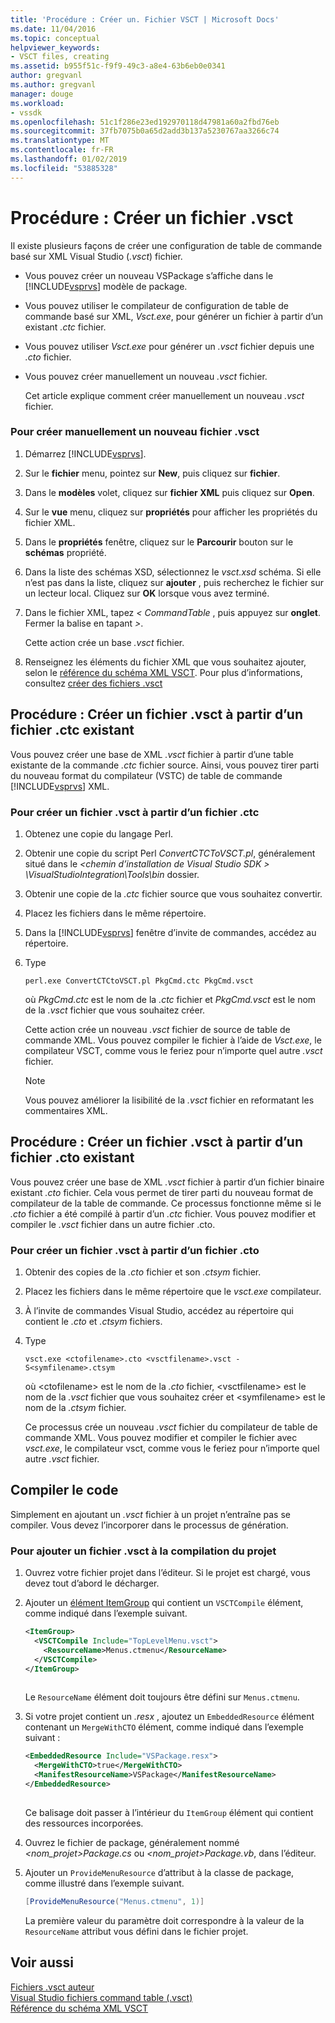 ```yaml
---
title: 'Procédure : Créer un. Fichier VSCT | Microsoft Docs'
ms.date: 11/04/2016
ms.topic: conceptual
helpviewer_keywords:
- VSCT files, creating
ms.assetid: b955f51c-f9f9-49c3-a8e4-63b6eb0e0341
author: gregvanl
ms.author: gregvanl
manager: douge
ms.workload:
- vssdk
ms.openlocfilehash: 51c1f286e23ed192970118d47981a60a2fbd76eb
ms.sourcegitcommit: 37fb7075b0a65d2add3b137a5230767aa3266c74
ms.translationtype: MT
ms.contentlocale: fr-FR
ms.lasthandoff: 01/02/2019
ms.locfileid: "53885328"
---
```

# <a name="how-to-create-a-vsct-file"></a>Procédure : Créer un fichier .vsct  
  
Il existe plusieurs façons de créer une configuration de table de commande basé sur XML Visual Studio (*.vsct*) fichier.  
  
- Vous pouvez créer un nouveau VSPackage s’affiche dans le [!INCLUDE[vsprvs](../../code-quality/includes/vsprvs_md.md)] modèle de package.  
  
- Vous pouvez utiliser le compilateur de configuration de table de commande basé sur XML, *Vsct.exe*, pour générer un fichier à partir d’un existant *.ctc* fichier.  
  
- Vous pouvez utiliser *Vsct.exe* pour générer un *.vsct* fichier depuis une *.cto* fichier.  
  
- Vous pouvez créer manuellement un nouveau *.vsct* fichier.  
  
  Cet article explique comment créer manuellement un nouveau *.vsct* fichier.  
  
### <a name="to-manually-create-a-new-vsct-file"></a>Pour créer manuellement un nouveau fichier .vsct  
  
1. Démarrez [!INCLUDE[vsprvs](../../code-quality/includes/vsprvs_md.md)].  
  
2. Sur le **fichier** menu, pointez sur **New**, puis cliquez sur **fichier**.  
  
3. Dans le **modèles** volet, cliquez sur **fichier XML** puis cliquez sur **Open**.  
  
4. Sur le **vue** menu, cliquez sur **propriétés** pour afficher les propriétés du fichier XML.  
  
5. Dans le **propriétés** fenêtre, cliquez sur le **Parcourir** bouton sur le **schémas** propriété.  
  
6. Dans la liste des schémas XSD, sélectionnez le *vsct.xsd* schéma. Si elle n’est pas dans la liste, cliquez sur **ajouter** , puis recherchez le fichier sur un lecteur local. Cliquez sur **OK** lorsque vous avez terminé.  
  
7. Dans le fichier XML, tapez *< CommandTable* , puis appuyez sur **onglet**. Fermer la balise en tapant *>*.  
  
    Cette action crée un base *.vsct* fichier.  
  
8. Renseignez les éléments du fichier XML que vous souhaitez ajouter, selon le [référence du schéma XML VSCT](../../extensibility/vsct-xml-schema-reference.md). Pour plus d’informations, consultez [créer des fichiers .vsct](../../extensibility/internals/authoring-dot-vsct-files.md)  
  
<a name="how-to-create-a-dot-vsct-file-from-an-existing-dot-ctc-file"></a>

## <a name="how-to-create-a-vsct-file-from-an-existing-ctc-file"></a>Procédure : Créer un fichier .vsct à partir d’un fichier .ctc existant  
  
Vous pouvez créer une base de XML *.vsct* fichier à partir d’une table existante de la commande *.ctc* fichier source. Ainsi, vous pouvez tirer parti du nouveau format du compilateur (VSTC) de table de commande [!INCLUDE[vsprvs](../../code-quality/includes/vsprvs_md.md)] XML.  
  
### <a name="to-create-a-vsct-file-from-a-ctc-file"></a>Pour créer un fichier .vsct à partir d’un fichier .ctc  
  
1. Obtenez une copie du langage Perl.  
  
2. Obtenir une copie du script Perl *ConvertCTCToVSCT.pl*, généralement situé dans le  *\<chemin d’installation de Visual Studio SDK > \VisualStudioIntegration\Tools\bin* dossier.  
  
3. Obtenir une copie de la *.ctc* fichier source que vous souhaitez convertir.  
  
4. Placez les fichiers dans le même répertoire.  
  
5. Dans la [!INCLUDE[vsprvs](../../code-quality/includes/vsprvs_md.md)] fenêtre d’invite de commandes, accédez au répertoire.  
  
6. Type  
  
   ```  
   perl.exe ConvertCTCtoVSCT.pl PkgCmd.ctc PkgCmd.vsct  
   ```  
  
    où *PkgCmd.ctc* est le nom de la *.ctc* fichier et *PkgCmd.vsct* est le nom de la *.vsct* fichier que vous souhaitez créer.  
  
    Cette action crée un nouveau *.vsct* fichier de source de table de commande XML. Vous pouvez compiler le fichier à l’aide de *Vsct.exe*, le compilateur VSCT, comme vous le feriez pour n’importe quel autre *.vsct* fichier.  
  
   > [!NOTE]
   >  Vous pouvez améliorer la lisibilité de la *.vsct* fichier en reformatant les commentaires XML.  
  
<a name="how-to-create-a-dot-vsct-file-from-an-existing-dot-cto-file"></a>

## <a name="how-to-create-a-vsct-file-from-an-existing-cto-file"></a>Procédure : Créer un fichier .vsct à partir d’un fichier .cto existant  
  
Vous pouvez créer une base de XML *.vsct* fichier à partir d’un fichier binaire existant *.cto* fichier. Cela vous permet de tirer parti du nouveau format de compilateur de la table de commande. Ce processus fonctionne même si le *.cto* fichier a été compilé à partir d’un *.ctc* fichier. Vous pouvez modifier et compiler le *.vsct* fichier dans un autre fichier .cto.  
  
### <a name="to-create-a-vsct-file-from-a-cto-file"></a>Pour créer un fichier .vsct à partir d’un fichier .cto  
  
1.  Obtenir des copies de la *.cto* fichier et son *.ctsym* fichier.  
  
2.  Placez les fichiers dans le même répertoire que le *vsct.exe* compilateur.  
  
3.  À l’invite de commandes Visual Studio, accédez au répertoire qui contient le *.cto* et *.ctsym* fichiers.  
  
4.  Type  

    ```
    vsct.exe <ctofilename>.cto <vsctfilename>.vsct -S<symfilename>.ctsym
    ```

     où \<ctofilename\> est le nom de la *.cto* fichier, \<vsctfilename\> est le nom de la *.vsct* fichier que vous souhaitez créer et \<symfilename\> est le nom de la *.ctsym* fichier.  
  
     Ce processus crée un nouveau *.vsct* fichier du compilateur de table de commande XML. Vous pouvez modifier et compiler le fichier avec *vsct.exe*, le compilateur vsct, comme vous le feriez pour n’importe quel autre *.vsct* fichier.  
  
## <a name="compile-the-code"></a>Compiler le code  
 Simplement en ajoutant un *.vsct* fichier à un projet n’entraîne pas se compiler. Vous devez l’incorporer dans le processus de génération.  
  
### <a name="to-add-a-vsct-file-to-project-compilation"></a>Pour ajouter un fichier .vsct à la compilation du projet  
  
1.  Ouvrez votre fichier projet dans l’éditeur. Si le projet est chargé, vous devez tout d’abord le décharger.  
  
2.  Ajouter un [élément ItemGroup](../../msbuild/itemgroup-element-msbuild.md) qui contient un `VSCTCompile` élément, comme indiqué dans l’exemple suivant.  
  
    ```xml  
    <ItemGroup>  
      <VSCTCompile Include="TopLevelMenu.vsct">  
        <ResourceName>Menus.ctmenu</ResourceName>  
      </VSCTCompile>  
    </ItemGroup>  
  
    ```  
  
     Le `ResourceName` élément doit toujours être défini sur `Menus.ctmenu`.  
  
3.  Si votre projet contient un *.resx* , ajoutez un `EmbeddedResource` élément contenant un `MergeWithCTO` élément, comme indiqué dans l’exemple suivant :  
  
    ```xml  
    <EmbeddedResource Include="VSPackage.resx">  
      <MergeWithCTO>true</MergeWithCTO>  
      <ManifestResourceName>VSPackage</ManifestResourceName>  
    </EmbeddedResource>  
  
    ```  
  
     Ce balisage doit passer à l’intérieur du `ItemGroup` élément qui contient des ressources incorporées.  
  
4.  Ouvrez le fichier de package, généralement nommé  *\<nom_projet\>Package.cs* ou  *\<nom_projet\>Package.vb*, dans l’éditeur.  
  
5.  Ajouter un `ProvideMenuResource` d’attribut à la classe de package, comme illustré dans l’exemple suivant.  
  
    ```csharp  
    [ProvideMenuResource("Menus.ctmenu", 1)]  
    ```  
  
     La première valeur du paramètre doit correspondre à la valeur de la `ResourceName` attribut vous défini dans le fichier projet.  
  
## <a name="see-also"></a>Voir aussi  
 [Fichiers .vsct auteur](../../extensibility/internals/authoring-dot-vsct-files.md)   
 [Visual Studio fichiers command table (.vsct)](../../extensibility/internals/visual-studio-command-table-dot-vsct-files.md)   
 [Référence du schéma XML VSCT](../../extensibility/vsct-xml-schema-reference.md)